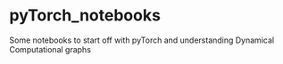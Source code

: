 # pyTorch_notebooks
Some notebooks to start off with pyTorch and understanding Dynamical Computational graphs
